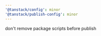 ```yaml
---
'@tanstack/config': minor
'@tanstack/publish-config': minor
---
```


don't remove package scripts before publish
